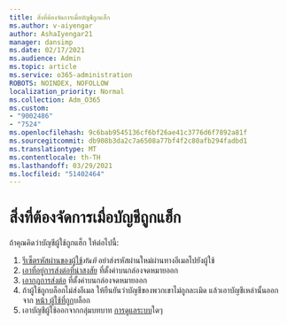 ```yaml
---
title: สิ่งที่ต้องจัดการเมื่อบัญชีถูกแฮ็ก
ms.author: v-aiyengar
author: AshaIyengar21
manager: dansimp
ms.date: 02/17/2021
ms.audience: Admin
ms.topic: article
ms.service: o365-administration
ROBOTS: NOINDEX, NOFOLLOW
localization_priority: Normal
ms.collection: Adm_O365
ms.custom:
- "9002486"
- "7524"
ms.openlocfilehash: 9c6bab9545136cf6bf26ae41c3776d6f7892a81f
ms.sourcegitcommit: db908b3da2c7a6508a77bf4f2c80afb294fadbd1
ms.translationtype: MT
ms.contentlocale: th-TH
ms.lasthandoff: 03/29/2021
ms.locfileid: "51402464"
---
```

# <a name="what-to-do-when-an-account-is-hacked"></a>สิ่งที่ต้องจัดการเมื่อบัญชีถูกแฮ็ก

ถ้าคุณคิดว่าบัญชีผู้ใช้ถูกแฮ็ก ให้ต่อไปนี้:

1. [รีเซ็ตรหัสผ่านของผู้ใช้](https://go.microsoft.com/fwlink/?linkid=2103704)*ทันที* อย่าส่งรหัสผ่านใหม่ผ่านทางอีเมลไปยังผู้ใช้
1. [เอาที่อยู่การส่งต่อที่น่าสงสัย](https://go.microsoft.com/fwlink/?linkid=2103705) ที่ตั้งค่าบนกล่องจดหมายออก
1. [เอากฎการส่งต่อ](https://go.microsoft.com/fwlink/?linkid=2103706) ที่ตั้งค่าบนกล่องจดหมายออก
1. ถ้าผู้ใช้ถูกบล็อกไม่ส่งอีเมล ให้ยืนยันว่าบัญชีของพวกเขาไม่ถูกละเมิด แล้วเอาบัญชีเหล่านั้นออกจาก [หน้า ผู้ใช้ที่ถูก](https://go.microsoft.com/fwlink/?linkid=2103706)บล็อก
1. เอาบัญชีผู้ใช้ออกจากกลุ่มบทบาท [การดูแลระบบ](https://go.microsoft.com/fwlink/?linkid=2092294)ใดๆ